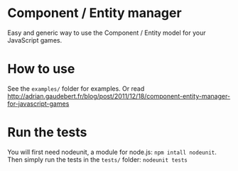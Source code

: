 Component / Entity manager
==========================

Easy and generic way to use the Component / Entity model for your JavaScript games.

How to use
==========

See the ``examples/`` folder for examples. Or read http://adrian.gaudebert.fr/blog/post/2011/12/18/component-entity-manager-for-javascript-games

Run the tests
=============

You will first need nodeunit, a module for node.js: ``npm intall nodeunit``.
Then simply run the tests in the ``tests/`` folder: ``nodeunit tests``
